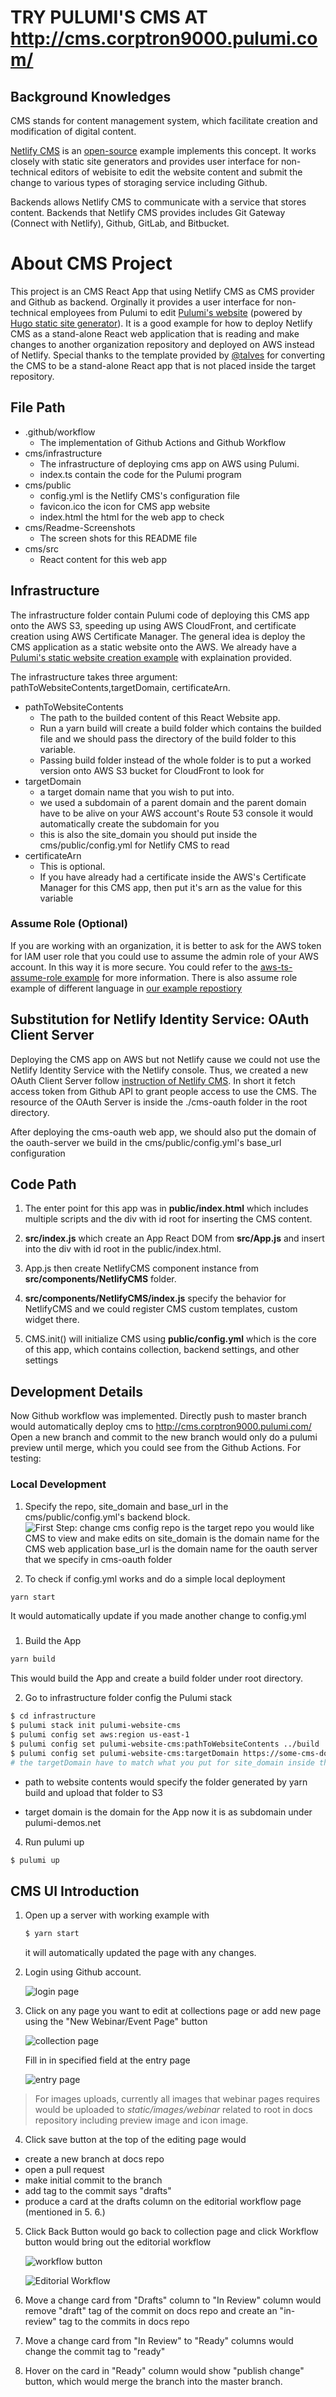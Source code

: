 
# TRY PULUMI'S CMS AT http://cms.corptron9000.pulumi.com/
## Background Knowledges
CMS stands for content management system, which facilitate creation and modification of digital content.

[Netlify CMS](https://www.netlifycms.org/docs/intro/) is an [open-source](https://github.com/netlify/netlify-cms) example implements this concept.  It works closely with static site generators and provides user interface for non-technical editors of webisite to edit the website content and submit the change to various types of storaging service including Github.

Backends allows Netlify CMS to communicate with a service that stores content. Backends that Netlify CMS provides includes Git Gateway (Connect with Netlify), Github, GitLab, and Bitbucket.

# About CMS Project
This project is an CMS React App that using Netlify CMS as CMS provider and Github as backend. Orginally it provides a user interface for non-technical employees from Pulumi to edit [Pulumi's website](https://github.com/pulumi/docs) (powered by [Hugo static site generator](https://gohugo.io)). 
It is a good example for how to deploy Netlify CMS as a stand-alone React web application that is reading and make changes to another organization repository and deployed on AWS instead of Netlify.
Special thanks to the template provided by [@talves](https://github.com/ADARTA/netlify-cms-react-example
) for converting the CMS to be a stand-alone React app that is not placed inside the target repository.

## File Path

- .github/workflow
  - The implementation of Github Actions and Github Workflow
- cms/infrastructure
  - The infrastructure of deploying cms app on AWS using Pulumi.
  - index.ts contain the code for the Pulumi program
- cms/public
  - config.yml is the Netlify CMS's configuration file
  - favicon.ico the icon for CMS app website
  - index.html the html for the web app to check
- cms/Readme-Screenshots
  - The screen shots for this README file
- cms/src
  - React content for this web app

## Infrastructure

The infrastructure folder contain Pulumi code of deploying this CMS app onto the AWS S3, speeding up using AWS CloudFront, and certificate creation using AWS Certificate Manager. The general idea is deploy the CMS application as a static website onto the AWS. We already have a [Pulumi's static website creation example](https://github.com/pulumi/examples/tree/master/aws-ts-static-website) with explaination provided.

The infrastructure takes three argument: pathToWebsiteContents,targetDomain, certificateArn.
- pathToWebsiteContents
  - The path to the builded content of this React Website app.
  - Run a yarn build will create a build folder which contains the builded file and we should pass the directory of the build folder to this variable.
  - Passing build folder instead of the whole folder is to put a worked version onto AWS S3 bucket for CloudFront to look for
- targetDomain
  - a target domain name that you wish to put into.
  - we used a subdomain of a parent domain and the parent domain have to be alive on your AWS account's Route 53 console it would automatically create the subdomain for you
  - this is also the site_domain you should put inside the cms/public/config.yml for Netlify CMS to read
- certificateArn
  - This is optional.
  - If you have already had a certificate inside the AWS's Certificate Manager for this CMS app, then put it's arn as the value for this variable

### Assume Role (Optional)
If you are working with an organization, it is better to ask for the AWS token for IAM user role that you could use to assume the admin role of your AWS account. In this way it is more secure. You could refer to the [aws-ts-assume-role example](https://github.com/pulumi/examples/tree/master/aws-ts-assume-role) for more information. There is also assume role example of different language in [our example repostiory](https://github.com/pulumi/examples)

## Substitution for Netlify Identity Service: OAuth Client Server
Deploying the CMS app on AWS but not Netlify cause we could not use the Netlify Identity Service with the Netlify console. Thus, we created a new OAuth Client Server follow [instruction of Netlify CMS](https://www.netlifycms.org/docs/external-oauth-clients/). In short it fetch access token from Github API to grant people access to use the CMS. The resource of the OAuth Server is inside the ./cms-oauth folder in the root directory.

After deploying the cms-oauth web app, we should also put the domain of the oauth-server we build in the cms/public/config.yml's base_url configuration

## Code Path

1. The enter point for this app was in **public/index.html** which includes multiple scripts and the div with id root for inserting the CMS content.

1. **src/index.js** which create an App React DOM from **src/App.js** and insert into the div with id root in the public/index.html. 

1. App.js then create NetlifyCMS component instance from **src/components/NetlifyCMS** folder.

1. **src/components/NetlifyCMS/index.js** specify the behavior for NetlifyCMS and we could register CMS custom templates, custom widget there. 

1. CMS.init() will initialize CMS using **public/config.yml** which is the core of this app, which contains collection, backend settings, and other settings

## Development Details
Now Github workflow was implemented. Directly push to master branch would automatically deploy cms to http://cms.corptron9000.pulumi.com/
Open a new branch and commit to the new branch would only do a pulumi preview until merge, which you could see from the Github Actions. For testing:

### Local Development

1. Specify the repo, site_domain and base_url in the cms/public/config.yml's backend block.
![First Step: change cms config](Readme-Screenshots/cms-config-setings.jpg)
  repo is the target repo you would like CMS to view and make edits on
  site_domain is the domain name for the CMS web application
  base_url is the domain name for the oauth server that we specify in cms-oauth folder

1. To check if config.yml works and do a simple local deployment

```bash
yarn start
```
It would automatically update if you made another change to config.yml

### 
1. Build the App

```bash
yarn build
```
This would build the App and create a build folder under root directory. 

2. Go to infrastructure folder config the Pulumi stack

```bash
$ cd infrastructure
$ pulumi stack init pulumi-website-cms
$ pulumi config set aws:region us-east-1
$ pulumi config set pulumi-website-cms:pathToWebsiteContents ../build
$ pulumi config set pulumi-website-cms:targetDomain https://some-cms-domain.pulumi-demos.com
# the targetDomain have to match what you put for site_domain inside the config file ./cms/public/config.yml
```
- path to website contents would specify the folder generated by yarn build and upload that folder to S3

- target domain is the domain for the App now it is as subdomain under pulumi-demos.net

4. Run pulumi up
```bash
$ pulumi up
```

## CMS UI Introduction

1.  Open up a server with working example with

    ```bash
    $ yarn start
    ```
    it will automatically updated the page with any changes.

2.  Login using Github account.

    ![login page](Readme-Screenshots/login.jpg)

3.  Click on any page you want to edit at collections page or add new page using the "New Webinar/Event Page" button

    ![collection page](Readme-Screenshots/collection_page.jpg)

    Fill in in specified field at the entry page

    ![entry page](Readme-Screenshots/entery_page.jpg)

> For images uploads, currently all images that webinar pages requires would be uploaded to *static/images/webinar* related to root in docs repository including preview image and icon image.

4. Click save button at the top of the editing page would 
- create a new branch at docs repo
- open a pull request 
- make initial commit to the branch
- add tag to the commit says "drafts"
- produce a card at the drafts column on the editorial workflow page (mentioned in 5. 6.)

5. Click Back Button would go back to collection page and click Workflow button would bring out the editorial workflow

    ![workflow button](Readme-Screenshots/Workflow_button.jpg)

    ![Editorial Workflow](Readme-Screenshots/Editorial_Workflow.jpg)

6. Move a change card from "Drafts" column to "In Review" column would remove "draft" tag of the commit on docs repo and create an "in-review" tag to the commits in docs repo 

7. Move a change card from "In Review" to "Ready" columns would change the commit tag to "ready"

8. Hover on the card in "Ready" column would show "publish change" button, which would merge the branch into the master branch.









